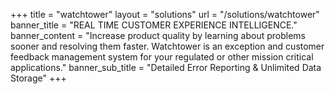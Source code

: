 +++
title = "watchtower"
layout = "solutions" 
url = "/solutions/watchtower"
banner_title   = "REAL TIME CUSTOMER EXPERIENCE INTELLIGENCE."
banner_content = "Increase product quality by learning about problems sooner and resolving them faster. Watchtower is an exception and customer feedback management system for your regulated or other mission critical applications."
banner_sub_title = "Detailed Error Reporting & Unlimited Data Storage"
+++